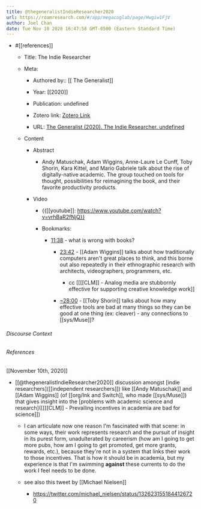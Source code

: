 ```yaml
---
title: @thegeneralistIndieResearcher2020
url: https://roamresearch.com/#/app/megacoglab/page/Hwgiw1FjV
author: Joel Chan
date: Tue Nov 10 2020 16:47:58 GMT-0500 (Eastern Standard Time)
---
```


- #[[references]]

    - Title: The Indie Researcher

    - Meta:

        - Authored by:: [[ The Generalist]]

        - Year: [[2020]]

        - Publication: undefined

        - Zotero link: [Zotero Link](zotero://select/items/1_AYCH743E)

        - URL: [The Generalist (2020). The Indie Researcher. undefined](https://www.youtube.com/watch?v=vrhBaR2fNjQ&feature=emb_logo)

    - Content

        - Abstract

            - Andy Matuschak, Adam Wiggins, Anne-Laure Le Cunff, Toby Shorin, Kara Kittel, and Mario Gabriele talk about the rise of digitally-native academic. The group touched on tools for thought, possibilities for reimagining the book, and their favorite productivity products.

        - Video

            - {{[[youtube]]: https://www.youtube.com/watch?v=vrhBaR2fNjQ}}

            - Bookmarks:

                - [11:38](https://youtu.be/vrhBaR2fNjQ?t=698) - what is wrong with books?

                    - [23:42](https://youtu.be/vrhBaR2fNjQ?t=1472) - [[Adam Wiggins]] talks about how traditionally computers aren't great places to think, and this borne out also repeatedly in their ethnographic research with architects, videographers, programmers, etc.

                        - cc [[[[CLM]] - Analog media are stubbornly effective for supporting creative knowledge work]]

                    - [~28:00](https://youtu.be/vrhBaR2fNjQ?t=1704) - [[Toby Shorin]] talks about how many effective tools are bad at many things so they can be good at one thing (ex: cleaver) - any connections to [[sys/Muse]]?

###### Discourse Context



###### References

[[November 10th, 2020]]

- [[@thegeneralistIndieResearcher2020]] discussion amongst [indie researchers]([[independent researchers]]) like [[Andy Matuschak]] and [[Adam Wiggins]] (of [[org/Ink and Switch]], who made [[sys/Muse]]) that gives insight into the [problems with academic science and research]([[[[CLM]] - Prevailing incentives in academia are bad for science]])

    - I can articulate now one reason I'm fascinated with that scene: in some ways, their work represents research and the pursuit of insight in its purest form, unadulterated by careerism (how am I going to get more pubs, how am I going to get promoted, get more grants, rewards, etc.), because they're not in a system that links their work to those incentives. That is how it should be in academia, but my experience is that I'm swimming **against** these currents to do the work I feel needs to be done.

    - see also this tweet by [[Michael Nielsen]]

        - https://twitter.com/michael_nielsen/status/1326231551844126720
